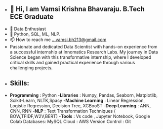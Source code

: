 - ## 👋 Hi, I am Vamsi Krishna Bhavaraju. B.Tech ECE Graduate 
- 👀 Data Enthusiast
- 🌱 Python, SQL, ML, NLP.
- 📫 How to reach me ...vamsi.bh213@gmail.com
- Passionate and dedicated Data Scientist with hands-on experience from a successful internship at Innomatics Research Labs. My journey in Data Science began with this transformative 
  internship, where I developed critical skills and gained practical experience through various challenging projects.
- ## Skills:
 - **Programming** : Python 
  -**Libraries** : Numpy, Pandas, Seaborn, Matplotlib, Scikit-Learn, NLTK,Spacy
  -**Machine Learning** : Linear Regression, Logistic Regression, Decision Tree, XGBooST
  -**Deep Learning** : ANN, CNN, RNN
  -**NLP** : Text Transformation Techniques ( BOW,TFIDF,W2V,BERT)
  -**Tools** : Vs code , Jupyter Notebook, Google Colab
  Databases: MySQL
  Cloud : AWS
  Version Control : Git

<!---
vamsi213/vamsi213 is a ✨ special ✨ repository because its `README.md` (this file) appears on your GitHub profile.
You can click the Preview link to take a look at your changes.
--->
